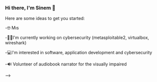 ### Hi there, I'm Sinem 👋



Here are some ideas to get you started:

-🤓 Mıs

-👩‍💻I'm currently working on cybersecurity (metasploitable2, virtualbox, wireshark)

-💻I'm interested in software, application development and cybersecurity

-🔊 Volunteer of  audiobook narrator for the visually impaired

-->
